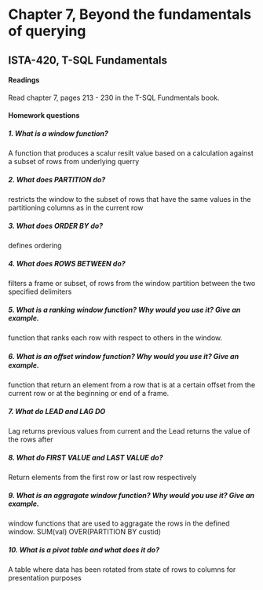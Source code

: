 # Chapter 7, Beyond the fundamentals of querying
## ISTA-420, T-SQL Fundamentals
#### Readings
Read chapter 7, pages 213 - 230 in the T-SQL Fundmentals book.
#### Homework questions

##### 1. What is a window function?
A function that produces a scalur resilt value based on a calculation against a subset of rows from underlying querry
##### 2. What does PARTITION do?
restricts the window to the subset of rows that have the same values in the partitioning columns as in the current row
##### 3. What does ORDER BY do?
defines ordering
##### 4. What does ROWS BETWEEN do?
filters a frame or subset, of rows from the window partition between the two specified delimiters
##### 5. What is a ranking window function? Why would you use it? Give an example.
function that ranks each row with respect to others in the window.
##### 6. What is an oﬀset window function? Why would you use it? Give an example.
function that return an element from a row that is at a certain offset from the current row or at the beginning or end of a frame.
##### 7. What do LEAD and LAG DO
Lag returns previous values from current and the Lead returns the value of the rows after
##### 8. What do FIRST VALUE and LAST VALUE do?
Return elements from the first row or last row respectively
##### 9. What is an aggragate window function? Why would you use it? Give an example.
window functions that are used to aggragate the rows in the defined window. SUM(val) OVER(PARTITION BY custid)
##### 10. What is a pivot table and what does it do?
A table where data has been rotated from state of rows to columns for presentation purposes
